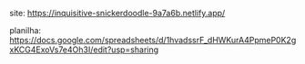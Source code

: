 site: https://inquisitive-snickerdoodle-9a7a6b.netlify.app/



planilha: https://docs.google.com/spreadsheets/d/1hvadssrF_dHWKurA4PpmeP0K2gxKCG4ExoVs7e4Oh3I/edit?usp=sharing
